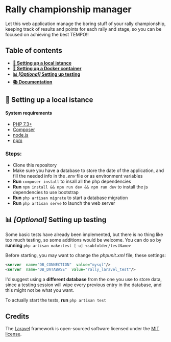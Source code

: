 # Rally championship manager
Let this web application manage the boring stuff of your rally championship, keeping track of results and points for each rally and stage, so you can be focused on achieving the best TEMPO!!

## Table of contents

- **[:wrench: Setting up a local istance](#wrench-setting-up-a-local-istance)**
- **[:whale: Setting up a Docker container](#whale-setting-up-a-docker-container)**
- **[:bar_chart: _\[Optional\]_ Setting up testing](#bar_chart-optional-setting-up-testing)**
- **[:books: Documentation](#books-documentation)**

## :wrench: Setting up a local istance

#### System requirements
- [PHP 7.3+](https://www.php.net/downloads.php)
- [Composer](https://getcomposer.org/download/)
- [node.js](https://nodejs.org/en/)
- [npm](https://www.npmjs.com/)

### Steps:
- Clone this repository
- Make sure you have a database to store the date of the application, and fill the needed info in the _.env_ file or as environment variables
- **Run** `composer install` to insall all the php dependencies
- **Run** `npm install && npm run dev && npm run dev` to install the js dependencies to use bootstrap
- **Run** `php artisan migrate` to start a database migration
- **Run** `php artisan serve` to launch the web server

## :bar_chart: _[Optional]_ Setting up testing
Some basic tests have already been implemented, but there is no thing like too much testing, so some additions would be welcome.
You can do so by **running**
`php artisan make:test [-u] <subfolder/testName>`

Before starting, you may want to change the _phpunit.xml_ file, these settings:
```xml
<server  name="DB_CONNECTION"  value="mysql"/>
<server  name="DB_DATABASE"  value="rally_laravel_test"/>
```
I'd suggest using a **different database** from the one you use to store data, since a testing session will wipe every previous entry in the database, and this might not be what you want.

To actually start the tests, **run**
`php artisan test`
  
## Credits
The [Laravel](https://github.com/laravel/laravel) framework is open-sourced software licensed under the [MIT license](https://opensource.org/licenses/MIT).
